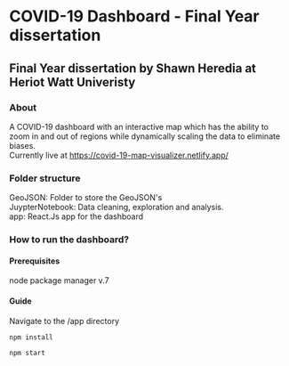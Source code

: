 # COVID-19 Dashboard - Final Year dissertation

## Final Year dissertation by Shawn Heredia at Heriot Watt Univeristy

### About

A COVID-19 dashboard with an interactive map which has the ability to  
zoom in and out of regions while dynamically scaling the data to eliminate biases. <br/>
Currently live at https://covid-19-map-visualizer.netlify.app/

### Folder structure

GeoJSON: Folder to store the GeoJSON's <br/>
JuypterNotebook: Data cleaning, exploration and analysis. <br/>
app: React.Js app for the dashboard 

### How to run the dashboard?

#### Prerequisites
node package manager v.7

#### Guide
Navigate to the /app directory
```
npm install
```
```
npm start
```
